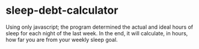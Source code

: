 # sleep-debt-calculator
Using only javascript; the program determined the actual and ideal hours of sleep for each night of the last week. In the end, it will calculate, in hours, how far you are from your weekly sleep goal.
